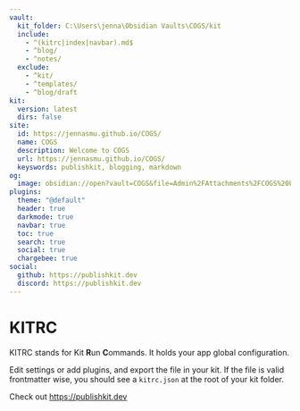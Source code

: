 ```yaml
---
vault:
  kit_folder: C:\Users\jenna\Obsidian Vaults\COGS/kit
  include:
    - ^(kitrc|index|navbar).md$
    - ^blog/
    - ^notes/
  exclude:
    - ^kit/
    - ^templates/
    - ^blog/draft
kit:
  version: latest
  dirs: false
site:
  id: https://jennasmu.github.io/COGS/
  name: COGS
  description: Welcome to COGS
  url: https://jennasmu.github.io/COGS/
  keyswords: publishkit, blogging, markdown
og:
  image: obsidian://open?vault=COGS&file=Admin%2FAttachments%2FCOGS%20Logo.png
plugins:
  theme: "@default"
  header: true
  darkmode: true
  navbar: true
  toc: true
  search: true
  social: true
  chargebee: true
social:
  github: https://publishkit.dev
  discord: https://publishkit.dev
---
```

# KITRC

KITRC stands for Kit **R**un **C**ommands.
It holds your app global configuration. 


Edit settings or add plugins, and export the file in your kit. If the file is valid frontmatter wise, you should see a `kitrc.json` at the root of your kit folder.


Check out https://publishkit.dev